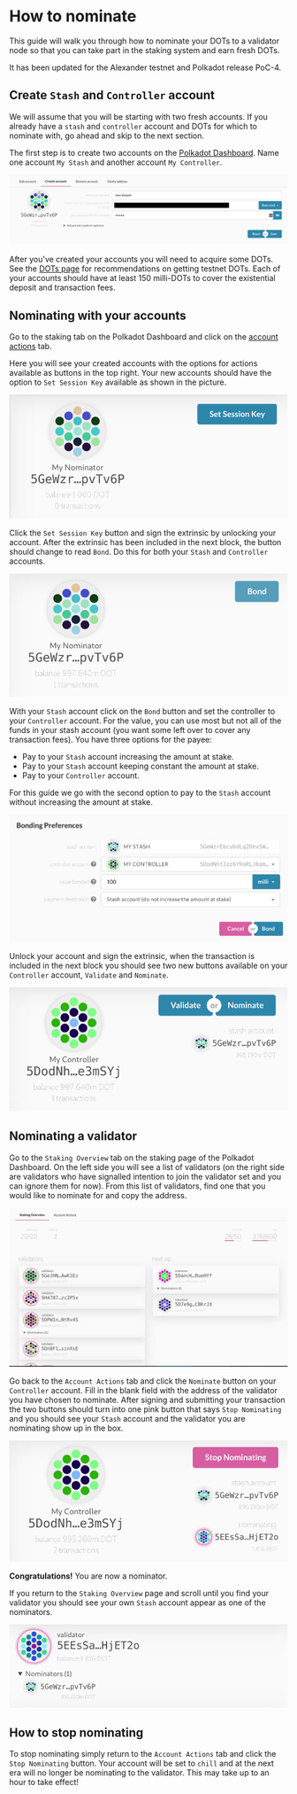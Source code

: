 # How to nominate

This guide will walk you through how to nominate your DOTs to a validator node so that you can take part in the staking system and earn fresh DOTs. 

It has been updated for the Alexander testnet and Polkadot release PoC-4.

## Create `Stash` and `Controller` account

We will assume that you will be starting with two fresh accounts. If you already have a `stash` and `controller` account and DOTs for which to nominate with, go ahead and skip to the next section.

The first step is to create two accounts on the [Polkadot Dashboard](https://polkadot.js.org/apps/#/accounts/create). Name one account `My Stash` and another account `My Controller`.

![Creating an account](../../../img/guides/how-to-nominate/create-account.png)

After you've created your accounts you will need to acquire some DOTs. See the [DOTs page](../../learn/DOT.md#getting-testnet-dots) for recommendations on getting testnet DOTs. Each of your accounts should have at least 150 milli-DOTs to cover the existential deposit and transaction fees.

## Nominating with your accounts

Go to the staking tab on the Polkadot Dashboard and click on the [account actions](https://polkadot.js.org/apps/#/staking/actions) tab.

Here you will see your created accounts with the options for actions available as buttons in the top right. Your new accounts should have the option to `Set Session Key` available as shown in the picture.

![Setting the session key](../../../img/guides/how-to-nominate/set-session-key.png)

Click the `Set Session Key` button and sign the extrinsic by unlocking your account. After the extrinsic has been included in the next block, the button should change to read `Bond`. Do this for both your `Stash` and `Controller` accounts.

![The bond button has appeared](../../../img/guides/how-to-nominate/bond.png)

With your `Stash` account click on the `Bond` button and set the controller to your `Controller` account. For the value, you can use most but not all of the funds in your stash account (you want some left over to cover any transaction fees). You have three options for the payee:

- Pay to your `Stash` account increasing the amount at stake.
- Pay to your `Stash` account keeping constant the amount at stake.
- Pay to your `Controller` account.

For this guide we go with the second option to pay to the `Stash` account without increasing the amount at stake.

![Bonding](../../../img/guides/how-to-nominate/bonding.png)

Unlock your account and sign the extrinsic, when the transaction is included in the next block you should see two new buttons available on your `Controller` account, `Validate` and `Nominate`.

![New  buttons](../../../img/guides/how-to-nominate/new-buttons.png)

## Nominating a validator

Go to the `Staking Overview` tab on the staking page of the Polkadot Dashboard. On the left side you will see a list of validators (on the right side are validators who have signalled intention to join the validator set and you can ignore them for now). From this list of validators, find one that you would like to nominate for and copy the address.

![Validators](../../../img/guides/how-to-nominate/validators.png)

Go back to the `Account Actions` tab and click the `Nominate` button on your `Controller` account. Fill in the blank field with the address of the validator you have chosen to nominate. After signing and submitting your transaction the two buttons should turn into one pink button that says `Stop Nominating` and you should see your `Stash` account and the validator you are nominating show up in the box.

![Nominating](../../../img/guides/how-to-nominate/nominating.png)

**Congratulations!** You are now a nominator.

If you return to the `Staking Overview` page and scroll until you find your validator you should see your own `Stash` account appear as one of the nominators.

![Nominating2](../../../img/guides/how-to-nominate/nominating2.png)

## How to stop nominating

To stop nominating simply return to the `Account Actions` tab and click the `Stop Nominating` button. Your account will be set to `chill` and at the next era will no longer be nominating to the validator. This may take up to an hour to take effect!
